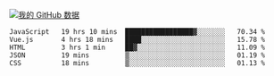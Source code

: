 [![我的 GitHub 数据](https://github-readme-stats.vercel.app/api?username=unbrain&?theme=dark)]()

<!--START_SECTION:waka-->
```text
JavaScript   19 hrs 10 mins  █████████████████▓░░░░░░░   70.34 % 
Vue.js       4 hrs 18 mins   ████░░░░░░░░░░░░░░░░░░░░░   15.78 % 
HTML         3 hrs 1 min     ██▓░░░░░░░░░░░░░░░░░░░░░░   11.09 % 
JSON         19 mins         ▒░░░░░░░░░░░░░░░░░░░░░░░░   01.19 % 
CSS          18 mins         ▒░░░░░░░░░░░░░░░░░░░░░░░░   01.13 % 
```
<!--END_SECTION:waka-->
